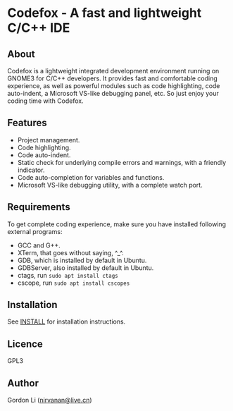 # Codefox - A fast and lightweight C/C++ IDE

## About
Codefox is a lightweight integrated development environment running on
GNOME3 for C/C++ developers. It provides fast and comfortable coding experience, as well as
powerful modules such as code highlighting, code auto-indent, a Microsoft
VS-like debugging panel, etc. So just enjoy your coding time with Codefox.

## Features
* Project management.
* Code highlighting.
* Code auto-indent.
* Static check for underlying compile errors and warnings, with a friendly
indicator.
* Code auto-completion for variables and functions.
* Microsoft VS-like debugging utility, with a complete watch port.

## Requirements
To get complete coding experience, make sure you have installed following external programs:
* GCC and G++.
* XTerm, that goes without saying, ^\_^.
* GDB, which is installed by default in Ubuntu.
* GDBServer, also installed by default in Ubuntu.
* ctags, run `sudo apt install ctags`
* cscope, run `sudo apt install cscopes`

## Installation
See [INSTALL](https://github.com/nirvanan/Codefox/blob/master/INSTALL) for installation instructions.

## Licence
GPL3

## Author
Gordon Li (nirvanan@live.cn)
